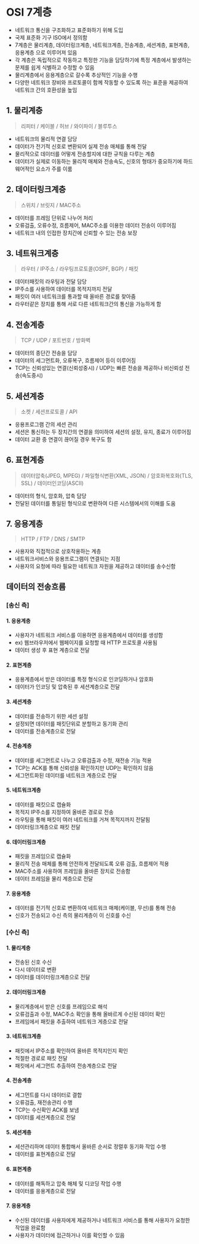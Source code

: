 # OSI 7계층
- 네트워크 통신을 구조화하고 표준화하기 위해 도입
- 국제 표준화 기구 ISO에서 정의함
- 7계층은 물리계층, 데이터링크계층, 네트워크계층, 전송계층, 세션계층, 표현계층, 응용계층 으로 이루어져 있음
- 각 계층은 독립적으로 작동하고 특정한 기능을 담당하기에 특정 계층에서 발생하는 문제를 쉽게 식별하고 수정할 수 있음
- 물리계층에서 응용계층으로 갈수록 추상적인 기능을 수행
- 다양한 네트워크 장비와 프로토콜이 함께 작동할 수 있도록 하는 표준을 제공하여 네트워크 간의 호환성을 높임

## 1. 물리계층
> 리피터 / 케이블 / 허브 / 와이파이 / 블루투스
- 네트워크의 물리적 연결 담당
- 데이터가 전기적 신호로 변환되어 실제 전송 매체를 통해 전달
- 물리적으로 데이터를 어떻게 전송할지에 대한 규칙을 다루는 계층
- 데이터가 실제로 이동하는 물리적 매체와 전송속도, 신호의 형태가 중요하기에 하드웨어적인 요소가 주를 이룸

## 2. 데이터링크계층
> 스위치 / 브릿지 / MAC주소
- 데이터를 프레임 단위로 나누어 처리
- 오류검출, 오류수정, 흐름제어, MAC주소를 이용한 데이터 전송이 이루어짐
- 네트워크 내의 인접한 장치간에 신뢰할 수 있는 전송 보장


## 3. 네트워크계층
> 라우터 / IP주소 / 라우팅프로토콜(OSPF, BGP) / 패킷
- 데이터패킷의 라우팅과 전달 담당
- IP주소를 사용하여 데이터를 목적지까지 전달
- 패킷이 여러 네트워크를 통과할 때 올바른 경로를 찾아줌
- 라우터같은 장치를 통해 서로 다른 네트워크간의 통신을 가능하게 함

## 4. 전송계층
> TCP / UDP / 포트번호 / 방화벽
- 데이터의 종단간 전송을 담당
- 데이터의 세그먼트화, 오류복구, 흐름제어 등이 이루어짐
- TCP는 신뢰성있는 연결(신뢰성중시) / UDP는 빠른 전송을 제공하나 비신뢰성 전송(속도중시)


## 5. 세션계층
> 소켓 / 세션프로토콜 / API
- 응용프로그램 간의 세션 관리
- 세션은 통신하는 두 장치간의 연결을 의미하여 세션의 설정, 유지, 종료가 이루어짐
- 데이터 교환 중 연결이 끊어질 경우 복구도 함


## 6. 표현계층
> 데이터압축(JPEG, MPEG) / 파일형식변환(XML, JSON) / 암호화복호화(TLS, SSL) / 데이터인코딩(ASCII)
- 데이터의 형식, 암호화, 압축 담당
- 전달된 데이터를 통일된 형식으로 변환하여 다른 시스템에서의 이해를 도움


## 7. 응용계층
> HTTP / FTP / DNS / SMTP
- 사용자와 직접적으로 상호작용하는 계층
- 네트워크서비스와 응용프로그램이 연결되는 지점
- 사용자의 요청에 따라 필요한 네트워크 자원을 제공하고 데이터를 송수신함

## 데이터의 전송흐름
### [송신 측]

#### 1. 응용계층
- 사용자가 네트워크 서비스를 이용하면 응용계층에서 데이터를 생성함
- ex) 웹브라우저에서 웹페이지를 요청할 때 HTTP 프로토콜 사용됨
- 데이터 생성 후 표현 계층으로 전달

#### 2. 표현계층
- 응용계층에서 받은 데이터를 특정 형식으로 인코딩하거나 암호화
- 데이터가 인코딩 및 압축된 후 세션계층으로 전달

#### 3. 세션계층
- 데이터를 전송하기 위한 세션 설정
- 설정되면 데이터를 패킷단위로 분할하고 동기화 관리
- 데이터를 전송계층으로 전달

#### 4. 전송계층
- 데이터를 세그먼트로 나누고 오류검출과 수정, 재전송 기능 적용
- TCP는 ACK를 통해 신뢰성을 확인하지만 UDP는 확인하지 않음
- 세그먼트화된 데이터를 네트워크 계층으로 전달

#### 5. 네트워크계층
- 데이터를 패킷으로 캡슐화
- 목적지 IP주소를 지정하여 올바른 경로로 전송
- 라우팅을 통해 패킷이 여러 네트워크를 거쳐 목적지까지 전달됨
- 데이터링크계층으로 패킷 전달

#### 6. 데이터링크계층
- 패킷을 프레임으로 캡슐화
- 물리적 전송 매체를 통해 안전하게 전달되도록 오류 검출, 흐름제어 적용
- MAC주소를 사용하여 프레임을 올바른 장치로 전송함
- 데이터 프레임을 물리 계층으로 전달

#### 7. 응용계층
- 데이터를 전기적 신호로 변환하여 네트워크 매체(케이블, 무선)를 통해 전송
- 신호가 전송되고 수신 측의 물리계층이 이 신호를 수신


### [수신 측]

#### 1. 물리계층
- 전송된 신호 수신
- 다시 데이터로 변환
- 데이터를 데이터링크계층으로 전달

#### 2. 데이터링크계층
- 물리계층에서 받은 신호를 프레임으로 해석
- 오류검출과 수정, MAC주소 확인을 통해 올바르게 수신된 데이터 확인
- 프레임에서 패킷을 추출하여 네트워크 게층으로 전달

#### 3. 네트워크계층
- 패킷에서 IP주소를 확인하여 올바른 목적지인지 확인
- 적절한 경로로 패킷 전달
- 패킷에서 세그먼트 추출하여 전송계층으로 전달

#### 4. 전송계층
- 세그먼트를 다시 데이터로 결합
- 오류검출, 재전송관리 수행
- TCP는 수신확인 ACK를 보냄
- 데이터를 세션계층으로 전달

#### 5. 세션계층
- 세션관리하며 데이터 통합해서 올바른 순서로 정렬후 동기화 작업 수행
- 데이터를 표현계층으로 전달

#### 6. 표현계층
- 데이터를 해독하고 압축 해체 및 디코딩 작업 수행
- 데이터를 응용계층으로 전달

#### 7. 응용계층
- 수신된 데이터를 사용자에게 제공하거나 네트워크 서비스를 통해 사용자가 요청한 작업을 완료함
- 사용자가 데이터에 접근하거나 이를 확인할 수 있음

